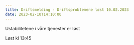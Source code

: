 ```yaml
---
title: Driftsmelding - Driftsproblemene løst 10.02.2023
date: 2023-02-10T14:10:00
---
```

Ustabilitetene i våre tjenester er løst

Løst kl 13:45 
